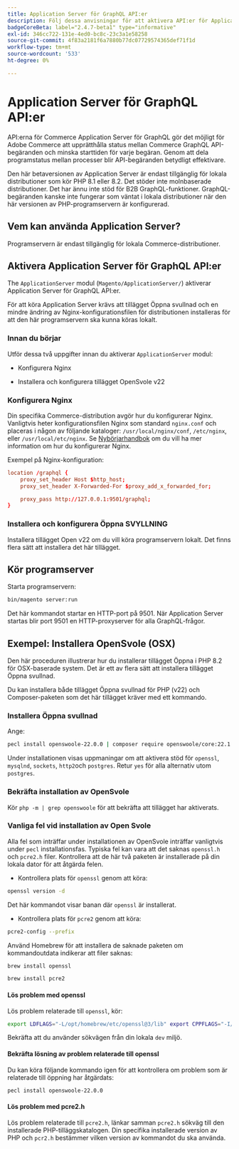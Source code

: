 ```yaml
---
title: Application Server för GraphQL API:er
description: Följ dessa anvisningar för att aktivera API:er för Application Server for GraphQL i din Adobe Commerce-distribution.
badgeCoreBeta: label="2.4.7-beta1" type="informative"
exl-id: 346cc722-131e-4ed0-bc8c-23c3a1e58258
source-git-commit: 4f83a2181f6a7880b77dc07729574365def71f1d
workflow-type: tm+mt
source-wordcount: '533'
ht-degree: 0%

---
```


# Application Server för GraphQL API:er

API:erna för Commerce Application Server för GraphQL gör det möjligt för Adobe Commerce att upprätthålla status mellan Commerce GraphQL API-begäranden och minska starttiden för varje begäran. Genom att dela programstatus mellan processer blir API-begäranden betydligt effektivare.

Den här betaversionen av Application Server är endast tillgänglig för lokala distributioner som kör PHP 8.1 eller 8.2. Det stöder inte molnbaserade distributioner. Det har ännu inte stöd för B2B GraphQL-funktioner. GraphQL-begäranden kanske inte fungerar som väntat i lokala distributioner när den här versionen av PHP-programservern är konfigurerad.

## Vem kan använda Application Server?

Programservern är endast tillgänglig för lokala Commerce-distributioner.

## Aktivera Application Server för GraphQL API:er

The `ApplicationServer` modul (`Magento/ApplicationServer/`) aktiverar Application Server för GraphQL API:er.

För att köra Application Server krävs att tillägget Öppna svullnad och en mindre ändring av Nginx-konfigurationsfilen för distributionen installeras för att den här programservern ska kunna köras lokalt.

### Innan du börjar

Utför dessa två uppgifter innan du aktiverar `ApplicationServer` modul:

* Konfigurera Nginx

* Installera och konfigurera tillägget OpenSvole v22

### Konfigurera Nginx

Din specifika Commerce-distribution avgör hur du konfigurerar Nginx. Vanligtvis heter konfigurationsfilen Nginx som standard `nginx.conf` och placeras i någon av följande kataloger: `/usr/local/nginx/conf`, `/etc/nginx`, eller `/usr/local/etc/nginx`. Se [Nybörjarhandbok](https://nginx.org/en/docs/beginners_guide.html) om du vill ha mer information om hur du konfigurerar Nginx.

Exempel på Nginx-konfiguration:

```conf
location /graphql {
    proxy_set_header Host $http_host;
    proxy_set_header X-Forwarded-For $proxy_add_x_forwarded_for;

    proxy_pass http://127.0.0.1:9501/graphql;
}
```

### Installera och konfigurera Öppna SVYLLNING

Installera tillägget Open v22 om du vill köra programservern lokalt. Det finns flera sätt att installera det här tillägget.

## Kör programserver

Starta programservern:

```bash
bin/magento server:run
```

Det här kommandot startar en HTTP-port på 9501. När Application Server startas blir port 9501 en HTTP-proxyserver för alla GraphQL-frågor.

## Exempel: Installera OpenSvole (OSX)

Den här proceduren illustrerar hur du installerar tillägget Öppna i PHP 8.2 för OSX-baserade system. Det är ett av flera sätt att installera tillägget Öppna svullnad.

Du kan installera både tillägget Öppna svullnad för PHP (v22) och Composer-paketen som det här tillägget kräver med ett kommando.

### Installera Öppna svullnad

Ange:

```bash
pecl install openswoole-22.0.0 | composer require openswoole/core:22.1.1
```

Under installationen visas uppmaningar om att aktivera stöd för `openssl`, `mysqlnd`, `sockets`, `http2`och `postgres`. Retur `yes` för alla alternativ utom `postgres`.

### Bekräfta installation av OpenSvole

Kör `php -m | grep openswoole` för att bekräfta att tillägget har aktiverats.

### Vanliga fel vid installation av Open Svole

Alla fel som inträffar under installationen av OpenSvole inträffar vanligtvis under `pecl` installationsfas. Typiska fel kan vara att det saknas `openssl.h` och `pcre2.h` filer. Kontrollera att de här två paketen är installerade på din lokala dator för att åtgärda felen.

* Kontrollera plats för `openssl` genom att köra:

```bash
openssl version -d
```

Det här kommandot visar banan där `openssl` är installerat.

* Kontrollera plats för `pcre2` genom att köra:

```bash
pcre2-config --prefix 
```

Använd Homebrew för att installera de saknade paketen om kommandoutdata indikerar att filer saknas:

```bash
brew install openssl
```

```bash
brew install pcre2
```

#### Lös problem med openssl

Lös problem relaterade till `openssl`, kör:

```bash
export LDFLAGS="-L/opt/homebrew/etc/openssl@3/lib" export CPPFLAGS="-I/opt/homebrew/etc/openssl@3/include"
```

Bekräfta att du använder sökvägen från din lokala `dev` miljö.

#### Bekräfta lösning av problem relaterade till openssl

Du kan köra följande kommando igen för att kontrollera om problem som är relaterade till öppning har åtgärdats:

```bash
pecl install openswoole-22.0.0
```

#### Lös problem med pcre2.h

Lös problem relaterade till `pcre2.h`, länkar samman `pcre2.h` sökväg till den installerade PHP-tilläggskatalogen. Din specifika installerade version av PHP och `pcr2.h` bestämmer vilken version av kommandot du ska använda.
